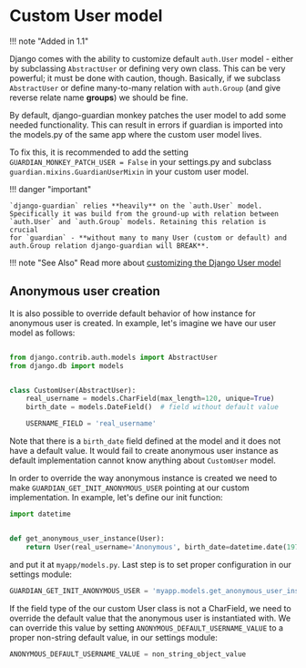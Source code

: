 # Custom User model

!!! note "Added in 1.1"

Django comes with the ability to customize default `auth.User` model -
either by subclassing `AbstractUser` or defining very own class. This
can be very powerful; it must be done with caution, though. Basically,
if we subclass `AbstractUser` or define many-to-many relation with
`auth.Group` (and give reverse relate name **groups**) we should be
fine.

By default, django-guardian monkey patches the user model to add some needed functionality.
This can result in errors if guardian is imported into the models.py 
of the same app where the custom user model lives.

To fix this, it is recommended to add the setting
`GUARDIAN_MONKEY_PATCH_USER = False` in your settings.py and subclass
`guardian.mixins.GuardianUserMixin` in your custom user model.

!!! danger "important"

    `django-guardian` relies **heavily** on the `auth.User` model.
    Specifically it was build from the ground-up with relation between
    `auth.User` and `auth.Group` models. Retaining this relation is crucial
    for `guardian` - **without many to many User (custom or default) and
    auth.Group relation django-guardian will BREAK**.

!!! note "See Also"
    Read more about 
    [customizing the Django User model](https://docs.djangoproject.com/en/stable/topics/auth/customizing/#substituting-a-custom-user-model)

## Anonymous user creation 

It is also possible to override default behavior of how instance for
anonymous user is created. In example, let's imagine we have our user model as follows:

```python

from django.contrib.auth.models import AbstractUser
from django.db import models


class CustomUser(AbstractUser):
    real_username = models.CharField(max_length=120, unique=True)
    birth_date = models.DateField()  # field without default value

    USERNAME_FIELD = 'real_username'
```

Note that there is a `birth_date` field defined at the model and it does
not have a default value. It would fail to create anonymous user
instance as default implementation cannot know anything about
`CustomUser` model.

In order to override the way anonymous instance is created we need to
make `GUARDIAN_GET_INIT_ANONYMOUS_USER` pointing at our custom implementation. 
In example, let's define our init function:

```python
import datetime


def get_anonymous_user_instance(User):
    return User(real_username='Anonymous', birth_date=datetime.date(1970, 1, 1))
```

and put it at `myapp/models.py`. Last step is to set proper configuration in our settings module:

```python
GUARDIAN_GET_INIT_ANONYMOUS_USER = 'myapp.models.get_anonymous_user_instance'
```

If the field type of the our custom User class is not a CharField, we
need to override the default value that the anonymous user is
instantiated with. We can override this value by setting
`ANONYMOUS_DEFAULT_USERNAME_VALUE` to
a proper non-string default value, in our settings module:

```python
ANONYMOUS_DEFAULT_USERNAME_VALUE = non_string_object_value
```
